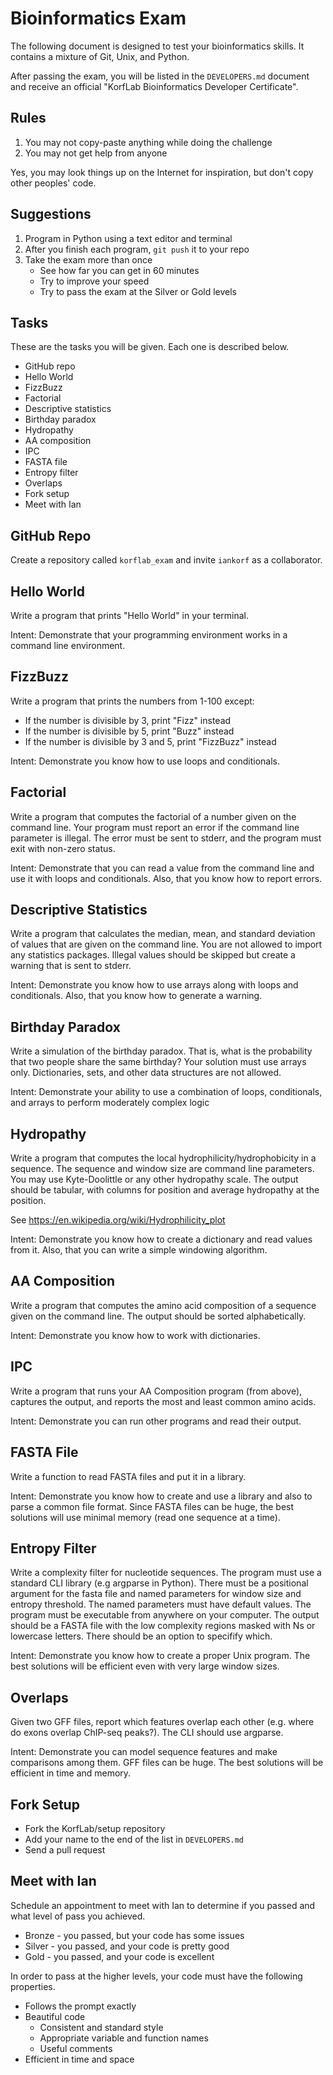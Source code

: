 Bioinformatics Exam
===================

The following document is designed to test your bioinformatics skills. It
contains a mixture of Git, Unix, and Python.

After passing the exam, you will be listed in the `DEVELOPERS.md` document and
receive an official "KorfLab Bioinformatics Developer Certificate".


Rules
-----

1. You may not copy-paste anything while doing the challenge
2. You may not get help from anyone

Yes, you may look things up on the Internet for inspiration, but don't copy
other peoples' code.


Suggestions
-----------

1. Program in Python using a text editor and terminal
2. After you finish each program, `git push` it to your repo
3. Take the exam more than once
	+ See how far you can get in 60 minutes
	+ Try to improve your speed
	+ Try to pass the exam at the Silver or Gold levels


Tasks
-----

These are the tasks you will be given. Each one is described below.

+ GitHub repo
+ Hello World
+ FizzBuzz
+ Factorial
+ Descriptive statistics
+ Birthday paradox
+ Hydropathy
+ AA composition
+ IPC
+ FASTA file
+ Entropy filter
+ Overlaps
+ Fork setup
+ Meet with Ian


GitHub Repo
-----------

Create a repository called `korflab_exam` and invite `iankorf` as a
collaborator.


Hello World
-----------

Write a program that prints "Hello World" in your terminal.

Intent: Demonstrate that your programming environment works in a command line
environment.


FizzBuzz
--------

Write a program that prints the numbers from 1-100 except:

+ If the number is divisible by 3, print "Fizz" instead
+ If the number is divisible by 5, print "Buzz" instead
+ If the number is divisible by 3 and 5, print "FizzBuzz" instead

Intent: Demonstrate you know how to use loops and conditionals.


Factorial
---------

Write a program that computes the factorial of a number given on the command
line. Your program must report an error if the command line parameter is
illegal. The error must be sent to stderr, and the program must exit with
non-zero status.

Intent: Demonstrate that you can read a value from the command line and use it
with loops and conditionals. Also, that you know how to report errors.


Descriptive Statistics
----------------------

Write a program that calculates the median, mean, and standard deviation of
values that are given on the command line. You are not allowed to import any
statistics packages. Illegal values should be skipped but create a warning that
is sent to stderr.

Intent: Demonstrate you know how to use arrays along with loops and
conditionals. Also, that you know how to generate a warning.


Birthday Paradox
----------------

Write a simulation of the birthday paradox. That is, what is the probability
that two people share the same birthday? Your solution must use arrays only.
Dictionaries, sets, and other data structures are not allowed.

Intent: Demonstrate your ability to use a combination of loops, conditionals,
and arrays to perform moderately complex logic


Hydropathy
----------

Write a program that computes the local hydrophilicity/hydrophobicity in a
sequence. The sequence and window size are command line parameters. You may use
Kyte-Doolittle or any other hydropathy scale. The output should be tabular,
with columns for position and average hydropathy at the position.

See https://en.wikipedia.org/wiki/Hydrophilicity_plot

Intent: Demonstrate you know how to create a dictionary and read values from
it. Also, that you can write a simple windowing algorithm.


AA Composition
--------------

Write a program that computes the amino acid composition of a sequence given on
the command line. The output should be sorted alphabetically.

Intent: Demonstrate you know how to work with dictionaries.


IPC
---

Write a program that runs your AA Composition program (from above), captures
the output, and reports the most and least common amino acids.

Intent: Demonstrate you can run other programs and read their output.


FASTA File
----------

Write a function to read FASTA files and put it in a library.

Intent: Demonstrate you know how to create and use a library and also to parse
a common file format. Since FASTA files can be huge, the best solutions will
use minimal memory (read one sequence at a time).


Entropy Filter
--------------

Write a complexity filter for nucleotide sequences. The program must use a
standard CLI library (e.g argparse in Python). There must be a positional
argument for the fasta file and named parameters for window size and entropy
threshold. The named parameters must have default values. The program must be
executable from anywhere on your computer. The output should be a FASTA file
with the low complexity regions masked with Ns or lowercase letters. There
should be an option to specifify which.

Intent: Demonstrate you know how to create a proper Unix program. The best
solutions will be efficient even with very large window sizes.


Overlaps
--------

Given two GFF files, report which features overlap each other (e.g. where do
exons overlap ChIP-seq peaks?). The CLI should use argparse.

Intent: Demonstrate you can model sequence features and make comparisons among
them. GFF files can be huge. The best solutions will be efficient in time and
memory.


Fork Setup
----------

+ Fork the KorfLab/setup repository
+ Add your name to the end of the list in `DEVELOPERS.md`
+ Send a pull request


Meet with Ian
-------------

Schedule an appointment to meet with Ian to determine if you passed and what
level of pass you achieved.

+ Bronze - you passed, but your code has some issues
+ Silver - you passed, and your code is pretty good
+ Gold - you passed, and your code is excellent

In order to pass at the higher levels, your code must have the following
properties.

+ Follows the prompt exactly
+ Beautiful code
	+ Consistent and standard style
	+ Appropriate variable and function names
	+ Useful comments
+ Efficient in time and space

